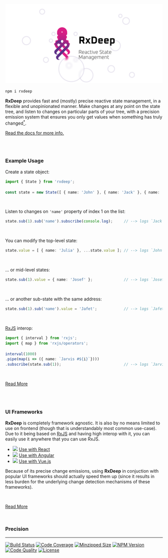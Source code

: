 ![banner](/rxdeep-banner.png)

```bash
npm i rxdeep
```

**RxDeep** provides fast and (mostly) precise reactive state management, in a flexible and unopinionated manner. Make changes at any point on the state tree, and listen to changes on particular parts of your tree, with a precision emission system that ensures you only get values when something has truly changed[<sup>*</sup>](#precision).

[Read the docs for more info.](https://loreanvictor.github.io/rxdeep/)

<br><br>

### Example Usage

Create a state object:

```ts
import { State } from 'rxdeep';

const state = new State([ { name: 'John' }, { name: 'Jack' }, { name: 'Jill' } ]);
```

<br>

Listen to changes on `'name'` property of index 1 on the list:
```ts
state.sub(1).sub('name').subscribe(console.log);     // --> logs `Jack`
```

<br>

You can modify the top-level state:
```ts
state.value = [ { name: 'Julia' }, ...state.value ]; // --> logs `John`, since `John` is index 1 now
```

<br>

... or mid-level states:
```ts
state.sub(1).value = { name: 'Josef' };              // --> logs `Josef`
```

<br>

... or another sub-state with the same address:
```ts
state.sub(1).sub('name').value = 'Jafet';            // --> logs `Jafet`
```

<br>

[RxJS](https://rxjs.dev) interop:
```ts
import { interval } from 'rxjs';
import { map } from 'rxjs/operators';

interval(1000)
.pipe(map(i => ({ name: `Jarvis #${i}`})))
.subscribe(state.sub(1));                            // --> logs `Jarvis #0`, `Jarvis #1`, `Jarvis #2`, ...
```

<br>

[Read More](https://loreanvictor.github.io/rxdeep/#quick-tour)

<br><br>

### UI Frameworks

**RxDeep** is completely framework agnostic. It is also by no means limited to use on frontend (though that is understandably most common use-case).
Due to it being based on [RxJS](https://rxjs.dev) and having high interop with it, you can easily use it anywhere that you can use RxJS.

- <img src="https://reactjs.org/favicon.ico" width="16"/> [Use with React](https://loreanvictor.github.io/rxdeep/#react)
- <img src="https://angular.io/assets/images/favicons/favicon.ico" width="16"/> [Use with Angular](https://loreanvictor.github.io/rxdeep/#angular)
- <img src="https://vuejs.org/images/logo.png" width="16"/> [Use with Vue.js](https://loreanvictor.github.io/rxdeep/#vuejs)

Because of its precise change emissions, using **RxDeep** in conjuction with popular UI frameworks should actually speed them up (since
it results in less burden for the underlying change detection mechanisms of these frameworks).

<br>

[Read More](https://loreanvictor.github.io/rxdeep/#ui-frameworks)


<br>

### Precision

---

[![Build Status](https://badgen.net/travis/loreanvictor/rxdeep?label=build&cache=300&icon=travis)](https://travis-ci.org/loreanvictor/rxdeep)
[![Code Coverage](https://badgen.net/codecov/c/github/loreanvictor/rxdeep?cache=300&icon=codecov)](https://codecov.io/gh/loreanvictor/rxdeep)
[![Minzipped Size](https://badgen.net/bundlephobia/minzip/rxdeep@latest?icon=jsdelivr&color=purple)](https://bundlephobia.com/result?p=rxdeep@latest)
[![NPM Version](https://badgen.net/npm/v/rxdeep?cache=300&icon=npm)](https://www.npmjs.com/package/rxdeep)
[![Code Quality](https://badgen.net/codacy/grade/423972f1e78b453e8e69581ba4abc058?cache=300&icon=codacy)](https://www.codacy.com/manual/loreanvictor/rxdeep)
[![License](https://badgen.net/github/license/loreanvictor/rxdeep?icon=github)](LICENSE)
